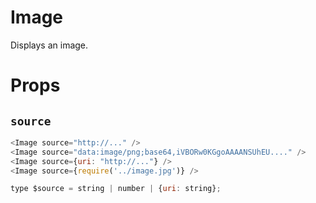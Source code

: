 Image
===

Displays an image.

# Props

## `source`

```javascript
<Image source="http://..." />
<Image source="data:image/png;base64,iVBORw0KGgoAAAANSUhEU...." />
<Image source={uri: "http://..."} />
<Image source={require('../image.jpg')} />
```

```javascript
type $source = string | number | {uri: string};
```
